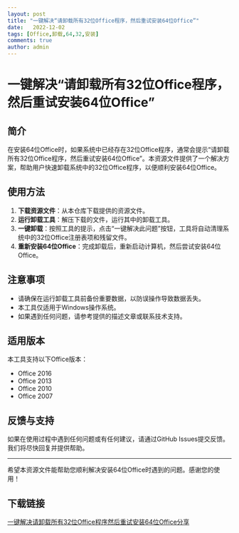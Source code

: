 ```yaml
---
layout: post
title: "一键解决“请卸载所有32位Office程序，然后重试安装64位Office”"
date:   2022-12-02
tags: [Office,卸载,64,32,安装]
comments: true
author: admin
---
```

# 一键解决“请卸载所有32位Office程序，然后重试安装64位Office”

## 简介

在安装64位Office时，如果系统中已经存在32位Office程序，通常会提示“请卸载所有32位Office程序，然后重试安装64位Office”。本资源文件提供了一个解决方案，帮助用户快速卸载系统中的32位Office程序，以便顺利安装64位Office。

## 使用方法

1. **下载资源文件**：从本仓库下载提供的资源文件。
2. **运行卸载工具**：解压下载的文件，运行其中的卸载工具。
3. **一键卸载**：按照工具的提示，点击“一键解决此问题”按钮，工具将自动清理系统中的32位Office注册表项和残留文件。
4. **重新安装64位Office**：完成卸载后，重新启动计算机，然后尝试安装64位Office。

## 注意事项

- 请确保在运行卸载工具前备份重要数据，以防误操作导致数据丢失。
- 本工具仅适用于Windows操作系统。
- 如果遇到任何问题，请参考提供的描述文章或联系技术支持。

## 适用版本

本工具支持以下Office版本：
- Office 2016
- Office 2013
- Office 2010
- Office 2007

## 反馈与支持

如果在使用过程中遇到任何问题或有任何建议，请通过GitHub Issues提交反馈。我们将尽快回复并提供帮助。

---

希望本资源文件能帮助您顺利解决安装64位Office时遇到的问题。感谢您的使用！

## 下载链接

[一键解决请卸载所有32位Office程序然后重试安装64位Office分享](https://pan.quark.cn/s/3246ca537a0b)
